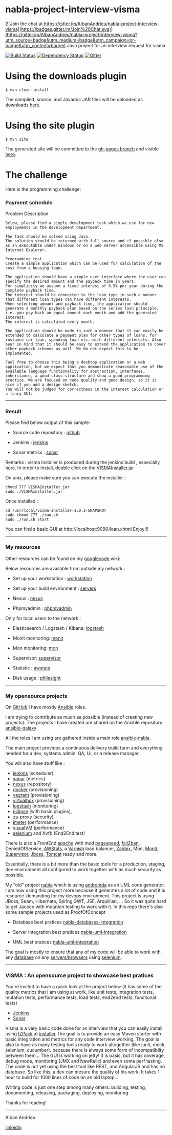 # nabla-project-interview-visma

[![Join the chat at https://gitter.im/AlbanAndrieu/nabla-project-interview-visma](https://badges.gitter.im/Join%20Chat.svg)](https://gitter.im/AlbanAndrieu/nabla-project-interview-visma?utm_source=badge&utm_medium=badge&utm_campaign=pr-badge&utm_content=badge)
Java project for an interview request for visma

[![Build Status](https://secure.travis-ci.org/jmxtrans/nabla-project-interview-visma.png?branch=master)](http://travis-ci.org/nabla-project-interview-visma/nabla-project-interview-visma)
[![Dependency Status](https://www.versioneye.com/user/projects/5421de9e3a8c2f2b8b000056/badge.svg?style=flat)](https://www.versioneye.com/user/projects/5421de9e3a8c2f2b8b000056)
[![Gitter](https://badges.gitter.im/Join%20Chat.svg)](https://gitter.im/nabla-project-interview-visma/nabla-project-interview-visma?utm_source=badge&utm_medium=badge&utm_campaign=pr-badge&utm_content=badge)

# Using the downloads plugin

```
$ mvn clean install
```

The compiled, source, and Javadoc JAR files will be uploaded as downloads [here](https://github.com/AlbanAndrieu/nabla-project-interview-visma/downloads).

# Using the site plugin

```
$ mvn site
```

The generated site will be committed to the [gh-pages branch](https://github.com/AlbanAndrieu/nabla-project-interview-visma/tree/gh-pages) and visible [here](http://alban.andrieu.github.com/nabla-project-interview-visma/).

The challenge
================

Here is the programming challenge:

### Payment schedule

Problem Description
 
    Below, please find a simple development task which we use for new employments in the development department. 
    
    The task should be solved using Java.
    The solution should be returned with full source and if possible also as an executable under Windows or on a web server accessible using MS Internet Explorer.
     
    Programming test 
    Create a simple application which can be used for calculation of the cost from a housing loan.
     
    The application should have a simple user interface where the user can specify the desired amount and the payback time in years. 
    For simplicity we assume a fixed interest of 5.5% per year during the complete payback time. 
    The interest should be connected to the loan type in such a manner that different loan types can have different interests. 
    When selecting amount and payback time, the application should generate a monthly payback plan based on the series loan principle, i.e. you pay back an equal amount each month and add the generated interest. 
    The interest is calculated every month.
     
    The application should be made in such a manner that it can easily be extended to calculate a payment plan for other types of loans, for instance car loan, spending loan etc. with different interests. Also bear in mind that it should be easy to extend the application to cover other payback schemes as well. We do not expect this to be implemented.
     
    Feel free to choose this being a desktop application or a web application, but we expect that you demonstrate reasonable use of the available language functionality for abstraction, interfaces, inheritance, a good class structure and show a good programming practice. We are focused on code quality and good design, so it is nice if you add a design sketch. 
    You will not be judged for correctness in the interest calculation or a fancy GUI:

------------------

### Result

Please find below output of this sample:

- Source code repository : [github](https://github.com/AlbanAndrieu/nabla-project-interview-visma)

- Jenkins : [jenkins](http://home.nabla.mobi:8380/jenkins/job/nabla-project-interview-visma/) 

- Sonar metrics : [sonar](http://home.nabla.mobi:9000/dashboard/index/2831)

Remarks : visma installer is produced during the jenkins build , especially [here](http://home.nabla.mobi:8380/jenkins/job/nabla-installer-visma/).
In order to install, double click on the [VISMAInstaller.jar](http://home.nabla.mobi:8380/jenkins/job/nabla-installer-visma/lastSuccessfulBuild/artifact/visma-installer/target/VISMAInstaller.jar)

On unix, please make sure you can execute the installer :

    chmod 777 VISMAInstaller.jar
    sudo ./VISMAInstaller.jar
    
Once installed :

    cd /usr/local/visma-installer-1.0.1-SNAPSHOT
    sudo chmod 777 ./run.sh
    sudo ./run.sh start
    
You can find a basic GUI at http://localhost:9090/loan.xhtml
Enjoy!!!

------------------

### My resources

Other resources can be found on my [googlecode](https://code.google.com/p/alban/w/list) wiki:

Below resources are available from outside my network :

- Set up your workstation : [workstation](https://github.com/AlbanAndrieu/ansible-workstation) 

- Set up your build environment : [servers](https://github.com/AlbanAndrieu/ansible-nabla) 

- Nexus : [nexus](http://home.nabla.mobi:8081/nexus/index.html#welcome)

- Phpmyadmin : [phpmyadmin](http://home.nabla.mobi:7070/phpmyadmin)

Only for local users to the network :

- Elasticsearch / Logstash / Kibana: [logstash](http://192.168.0.29:80/)

- Monit monitoring: [monit](http://192.168.0.29:3737)

- Mon monitoring: [mon](http://192.168.0.29:7070/cgi-bin/mon.cgi)

- Supervisor: [supervisor](http://192.168.0.29:9042/)

- Statistic : [awstats](http://192.168.0.29:7070/cgi-bin/awstats.pl?config=home.nabla.mobi)

- Disk usage : [philesight](http://192.168.0.29:7070/cgi-bin/philesight.cgi)

------------------

### My opensource projects

On [GitHub](https://github.com/AlbanAndrieu) I have mostly [Ansible](http://www.ansible.com/home) roles. 

I am trying to contribute as much as possible (instead of creating new projects). The projects I have created are shared on the Ansible repository [ansible-galaxy](https://galaxy.ansible.com/list#/users/1487)

All the roles I am using are gathered inside a main role [ansible-nabla](https://github.com/AlbanAndrieu/ansible-nabla).

The main project provides a continuous delivery build farm and everything needed for a dev, systems admin, QA, UI, or a release manager.

You will also have stuff like :

 - [jenkins](http://jenkins-ci.org/) (scheduler)
 - [sonar](http://www.sonarqube.org/) (metrics)
 - [nexus](http://www.sonatype.org/nexus/) (repository)
 - [docker](https://www.docker.com/) (provisioning)
 - [vagrant](https://www.vagrantup.com/) (provisioning)
 - [virtualbox](https://www.virtualbox.org/) (provisioning)
 - [logstash](http://logstash.net/) (monitoring)
 - [eclipse](https://eclipse.org/home/index.php) (with basic plugins), 
 - [za-proxy](https://code.google.com/p/zaproxy/) (security)
 - [jmeter](http://jmeter.apache.org/) (performance)
 - [visualVM](http://visualvm.java.net/) (performance)
 - [selenium](http://www.seleniumhq.org/) and Xvfb (End2End test)
 
There is also a FrontEnd [apache](http://httpd.apache.org/) with mod [pagespeed](https://developers.google.com/speed/pagespeed/), [fail2ban](http://www.fail2ban.org/wiki/index.php/Main_Page), DeniedOfService, [AWStats](http://www.awstats.org/), a [Varnish](https://www.varnish-cache.org/) load balancer, [Zabbix](http://www.zabbix.com/), Mon, [Monit](http://mmonit.com/monit/), [Supervisor](http://supervisord.org/), [Jboss](http://www.jboss.org/), [Tomcat](http://tomcat.apache.org/) ready and more.

Essentially, there is a bit more than the basic tools for a production, staging, dev environment all configured to work together with as much security as possible.

My "old" project [nabla](https://code.google.com/p/alban/) which is using [andromda](http://www.andromda.org/index.html) as an UML code generator. 
I am now using this project more because it generates a lot of code and it is resource-demanding for my devops environment. 
This project is using JBoss, Seam, Hibernate, Spring,GWT, JSF, Arquillian, ... So it was quite hard to get Jacoco with mutation testing to work with it.
In this repo there's also some sample projects used as ProofOfConcept

 - Database best pratices [nabla-databases-integration](http://home.nabla.mobi:8380/jenkins/job/nabla-databases-integration/)
 
 - Server integration best pratices [nabla-uml-integration](http://home.nabla.mobi:8380/jenkins/job/nabla-servers-integration/)
 
 - UML best pratices [nabla-uml-integration](http://home.nabla.mobi:8380/jenkins/job/nabla-uml-integration/)
 
The goal is mostly to ensure that any of my code will be able to work with any [database](http://home.nabla.mobi:8380/jenkins/job/nabla-databases-matrix/) on any [servers/browsers](http://home.nabla.mobi:8380/jenkins/job/nabla-browsers-matrix/) using [selenium](http://home.nabla.mobi:8380/jenkins/job/nabla-servers-jsf-simple-selenium/).
 
------------------

### VISMA : An opensource project to showcase best pratices

You're invited to have a quick look at the project below (it has some of the quality metrics that I am using at work, like unit tests, integration tests, mutation tests, performance tests, load tests, end2end tests, functional tests)
 - [Jenkins](http://home.nabla.mobi:8380/jenkins/job/nabla-project-interview-visma/)
 - [Sonar](http://home.nabla.mobi:9000/dashboard/index/418)

Visma is a very basic code done for an interview that you can easily install using [IZPack](http://izpack.org/) at [installer](http://home.nabla.mobi:8380/jenkins/job/nabla-installer-visma/lastSuccessfulBuild/artifact/visma-installer/target/)
The goal is to provide an easy Maven starter with basic integration and metrics for any code interview working.
The goal is also to have as many testing tools ready to work altogether (like junit, mock, selenium, cucumber). 
because there is always some form of incompatiblity between them...
The GUI is working on jetty! It is basic, but it has coverage, debug mode, monitoring (JMX and NewRelic) and even some perf testing.
The code is not yet using the best tool like REST, and AngularJS and has no database. 
So like this, a dev can mesure the quality of his work.
It takes 1 hour to build for 1000 lines of code on an old laptop...

Writing code is just one step among many others: building, testing, documenting, releasing, packaging, deploying, monitoring

Thanks for reading!

***

Alban Andrieu

[linkedin](fr.linkedin.com/in/nabla/)
